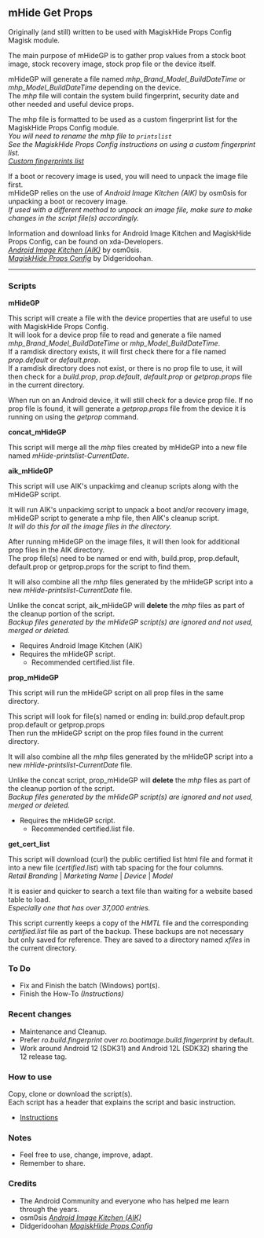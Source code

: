 ## mHide Get Props
Originally (and still) written to be used with MagiskHide Props Config Magisk module.  
  
The main purpose of mHideGP is to gather prop values from a stock boot image, stock recovery image, stock prop file or the device itself.  
  
mHideGP will generate a file named _mhp_Brand_Model_BuildDateTime_ or _mhp_Model_BuildDateTime_ depending on the device.  
The _mhp_ file will contain the system build fingerprint, security date and other needed and useful device props.  
  
The mhp file is formatted to be used as a custom fingerprint list for the MagiskHide Props Config module.  
_You will need to rename the mhp file to ```printslist```  
  See the MagiskHide Props Config instructions on using a custom fingerprint list._  
   [_Custom fingerprints list_](https://github.com/Magisk-Modules-Repo/MagiskHidePropsConf/blob/master/README.md#custom-fingerprints-list)  
  
If a boot or recovery image is used, you will need to unpack the image file first.  
mHideGP relies on the use of _Android Image Kitchen (AIK)_ by osm0sis for unpacking a boot or recovery image.  
_If used with a different method to unpack an image file, make sure to make changes in the script file(s) accordingly._  
  
Information and download links for Android Image Kitchen and MagiskHide Props Config, can be found on xda-Developers.  
  [_Android Image Kitchen (AIK)_](https://forum.xda-developers.com/showthread.php?t=2073775) by osm0sis.  
  [_MagiskHide Props Config_](https://forum.xda-developers.com/apps/magisk/module-magiskhide-props-config-t3789228) by Didgeridoohan.  
  
---  

### Scripts
  
**mHideGP**  
  
This script will create a file with the device properties that are useful to use with MagiskHide Props Config.  
It will look for a device prop file to read and generate a file named _mhp_Brand_Model_BuildDateTime_ or _mhp_Model_BuildDateTime_.  
If a ramdisk directory exists, it will first check there for a file named _prop.default_ or _default.prop_.  
If a ramdisk directory does not exist, or there is no prop file to use, it will then check for a _build.prop_, _prop.default_, _default.prop_ or _getprop.props_ file in the current directory.  

When run on an Android device, it will still check for a device prop file. If no prop file is found, it will generate a _getprop.props_ file from the device it is running on using the _getprop_ command.  
  

**concat_mHideGP**  
  
This script will merge all the _mhp_ files created by mHideGP into a new file named _mHide-printslist-CurrentDate_.  
  

**aik_mHideGP**  
  
This script will use AIK's unpackimg and cleanup scripts along with the mHideGP script.  
    
It will run AIK's unpackimg script to unpack a boot and/or recovery image, mHideGP script to generate a mhp file, then AIK's cleanup script.  
_It will do this for all the image files in the directory._  
  
After running mHideGP on the image files, it will then look for additional prop files in the AIK directory.  
The prop file(s) need to be named or end with, build.prop, prop.default, default.prop or getprop.props for the script to find them.  
  
It will also combine all the _mhp_ files generated by the mHideGP script into a new _mHide-printslist-CurrentDate_ file.  
  
Unlike the concat script, aik_mHideGP will **delete** the _mhp_ files as part of the cleanup portion of the script.  
_Backup files generated by the mHideGP script(s) are ignored and not used, merged or deleted._  
  
- Requires Android Image Kitchen (AIK)  
- Requires the mHideGP script.  
  - Recommended certified.list file.  
  

**prop_mHideGP**  
  
This script will run the mHideGP script on all prop files in the same directory.  

This script will look for file(s) named or ending in: build.prop  default.prop  prop.default or getprop.props  
Then run the mHideGP script on the prop files found in the current directory.  
  
It will also combine all the _mhp_ files generated by the mHideGP script into a new _mHide-printslist-CurrentDate_ file.  
  
Unlike the concat script, prop_mHideGP will **delete** the _mhp_ files as part of the cleanup portion of the script.  
_Backup files generated by the mHideGP script(s) are ignored and not used, merged or deleted._  
  
- Requires the mHideGP script.  
  - Recommended certified.list file.  
  

**get_cert_list**  
  
This script will download (curl) the public certified list html file and format it into a new file (_certified.list_) with tab spacing for the four columns.  
  _Retail Branding_ | _Marketing Name_ | _Device_ | _Model_  
  
It is easier and quicker to search a text file than waiting for a website based table to load.  
_Especially one that has over 37,000 entries._  
  
This script currently keeps a copy of the _HMTL_ file and the corresponding _certified.list_ file as part of the backup. These backups are not necessary but only saved for reference. They are saved to a directory named _xfiles_ in the current directory.  
  
### To Do
- Fix and Finish the batch (Windows) port(s).  
- Finish the How-To _(Instructions)_  
  
### Recent changes
- Maintenance and Cleanup.  
- Prefer _ro.build.fingerprint_ over _ro.bootimage.build.fingerprint_ by default.  
- Work around Android 12 (SDK31) and Android 12L (SDK32) sharing the 12 release tag.  
  
### How to use
  
Copy, clone or download the script(s).  
Each script has a header that explains the script and basic instruction.  

- [Instructions](https://github.com/ipdev99/mHideGP/wiki)  
  
### Notes
  
- Feel free to use, change, improve, adapt.  
 - Remember to share.  
  

### Credits
- The Android Community and everyone who has helped me learn through the years.
- osm0sis [_Android Image Kitchen (AIK)_](https://forum.xda-developers.com/showthread.php?t=2073775)
- Didgeridoohan [_MagiskHide Props Config_](https://forum.xda-developers.com/apps/magisk/module-magiskhide-props-config-t3789228)
